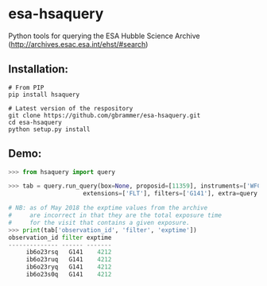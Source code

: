 # esa-hsaquery
Python tools for querying the ESA Hubble Science Archive (http://archives.esac.esa.int/ehst/#search)

## Installation:

    # From PIP
    pip install hsaquery
    
    # Latest version of the respository
    git clone https://github.com/gbrammer/esa-hsaquery.git
    cd esa-hsaquery
    python setup.py install
    
## Demo:

```python
>>> from hsaquery import query

>>> tab = query.run_query(box=None, proposid=[11359], instruments=['WFC3-IR'], 
                     extensions=['FLT'], filters=['G141'], extra=query.DEFAULT_EXTRA)

# NB: as of May 2018 the exptime values from the archive
#     are incorrect in that they are the total exposure time 
#     for the visit that contains a given exposure.                     
>>> print(tab['observation_id', 'filter', 'exptime'])
observation_id filter exptime
-------------- ------ -------
     ib6o23rsq   G141    4212
     ib6o23ruq   G141    4212
     ib6o23ryq   G141    4212
     ib6o23s0q   G141    4212
``` 
